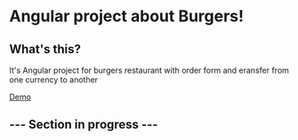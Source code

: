<h1>Angular project about <strong>Burgers!</strong></h1>
<h2>What's this?</h2>
<p>It's Angular project for burgers restaurant with order form and еransfer from one currency to another</p>
<a href="https://lexkh.github.io/burgers/">Demo</a>
<h2>--- Section in progress ---</h2>
